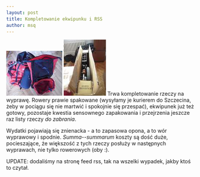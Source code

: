 ```yaml
---
layout: post
title: Kompletowanie ekwipunku i RSS
author: msq
---
```


<a href="/images/news/preparations_01.jpg"><img src="/images/news/preparations_01_thumb.jpg" class="left" /></a>
<a href="/images/news/preparations_02.jpg"><img src="/images/news/preparations_02_thumb.jpg" class="right" /></a>
Trwa kompletowanie rzeczy na wyprawę. Rowery prawie spakowane (wysyłamy je
kurierem do Szczecina, żeby w pociągu się nie martwić i spokojnie się przespać),
ekwipunek już też gotowy, pozostaje kwestia sensownego zapakowania i przejrzenia
jeszcze raz listy rzeczy _do zabrania_.

Wydatki pojawiają się znienacka - a to zapasowa opona, a to wór wyprawowy i
spodnie. _Summa--summarum_ koszty są dość duże, pocieszające, że większość z tych
rzeczy posłuży w następnych wyprawach, nie tylko rowerowych (oby :).

UPDATE: dodaliśmy na stronę feed rss, tak na wszelki wypadek, jakby ktoś to
czytał.
